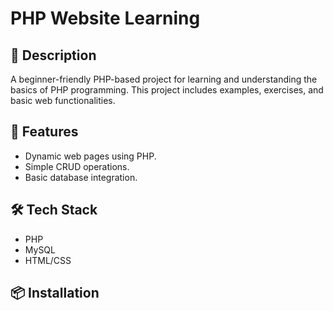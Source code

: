 # PHP Website Learning

## 📜 Description
A beginner-friendly PHP-based project for learning and understanding the basics of PHP programming. This project includes examples, exercises, and basic web functionalities.

## 🚀 Features
- Dynamic web pages using PHP.
- Simple CRUD operations.
- Basic database integration.

## 🛠️ Tech Stack
- PHP
- MySQL
- HTML/CSS

## 📦 Installation
